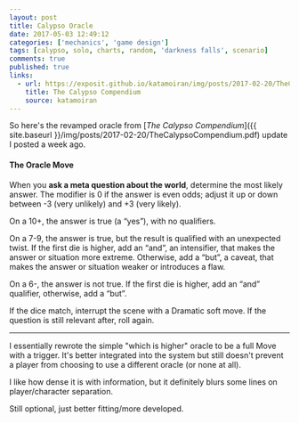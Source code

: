 ```yaml
---
layout: post
title: Calypso Oracle
date: 2017-05-03 12:49:12
categories: ['mechanics', 'game design']
tags: [calypso, solo, charts, random, 'darkness falls', scenario]
comments: true
published: true
links:
  - url: https://exposit.github.io/katamoiran/img/posts/2017-02-20/TheCalypsoCompendium.pdf
    title: The Calypso Compendium
    source: katamoiran
---
```


So here's the revamped oracle from [*The Calypso Compendium*]({{ site.baseurl }}/img/posts/2017-02-20/TheCalypsoCompendium.pdf) update I posted a week ago.

<!--more-->

#### The Oracle Move

When you __ask a meta question about the world__, determine the most likely answer. The modifier is 0 if the answer is even odds; adjust it up or down between -3 (very unlikely) and +3 (very likely).

On a 10+, the answer is true (a “yes”), with no qualifiers.

On a 7-9, the answer is true, but the result is qualified with an unexpected twist. If the first die is higher, add an “and”, an intensifier, that makes the answer or situation more extreme. Otherwise, add a “but”, a caveat, that makes the answer or situation weaker or introduces a flaw.

On a 6-, the answer is not true. If the first die is higher, add an “and” qualifier, otherwise, add a “but”.

If the dice match, interrupt the scene with a Dramatic soft move. If the question is still relevant after, roll again.

---

I essentially rewrote the simple "which is higher" oracle to be a full Move with a trigger. It's better integrated into the system but still doesn't prevent a player from choosing to use a different oracle (or none at all).

I like how dense it is with information, but it definitely blurs some lines on player/character separation.

Still optional, just better fitting/more developed.
